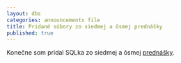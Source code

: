 ```yaml
---
layout: dbs
categories: announcements file
title: Pridané súbory zo siedmej a ôsmej prednášky
published: true
---
```

Konečne som pridal SQLka zo siedmej a ôsmej [prednášky](/lectures/#sql).
